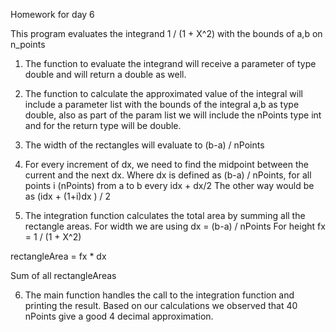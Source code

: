 Homework for day 6

This program evaluates the integrand 1 / (1 + X^2) with the bounds of a,b on n_points

1. The function to evaluate the integrand will receive a parameter of type double and will return a double as well.

2. The function to calculate the approximated value of the integral will include a parameter list with the bounds of the integral a,b as type double, also as part of the param list we will include the nPoints type int and for the return type will be double.

3. The width of the rectangles will evaluate to (b-a) / nPoints

4. For every increment of dx, we need to find the midpoint between the current and the next dx. 
Where dx is defined as (b-a) / nPoints, for all points i (nPoints) from a to b every idx + dx/2
The other way would be as (idx + (1+i)dx ) / 2

5. The integration function calculates the total area by summing all the rectangle areas. 
For width we are using dx = (b-a) / nPoints
For height fx = 1 / (1 + X^2)

rectangleArea = fx * dx

Sum of all rectangleAreas

6. The main function handles the call to the integration function and printing the result.
Based on our calculations we observed that 40 nPoints give a good 4 decimal approximation.



